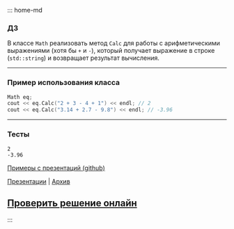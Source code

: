 ::: home-md 
<!-- .element: hidden="hidden" -->

### ДЗ

В классе `Math` реализовать метод `Calc` для работы с арифметическими выражениями (хотя бы `+` и `-`), который получает выражение в строке (`std::string`) и возвращает результат вычисления.

---
### Пример использования класса
``` cpp
Math eq;
cout << eq.Calc("2 + 3 - 4 + 1") << endl; // 2
cout << eq.Calc("3.14 + 2.7 - 9.8") << endl; // -3.96
```

---
### Тесты
``` 
2
-3.96
```

[Примеры с презентаций (github)](https://github.com/aatutor/oop_cpp_files)

[Презентации](https://aatutor.github.io/slides_oop_cpp/) | [Архив](https://sourceforge.net/projects/cpp-oop-top-aca/files/Lections/active/)

## [Проверить решение онлайн](https://coliru.stacked-crooked.com/a/c2b8ff98e8ff4e7d)
:::
